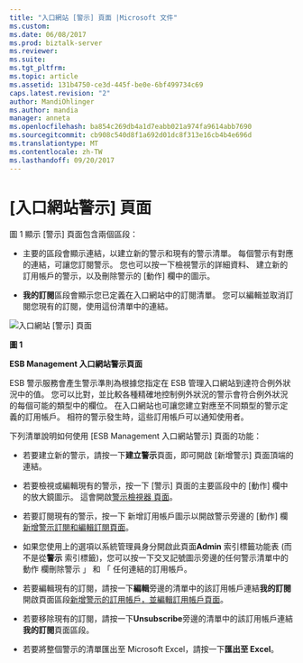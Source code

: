 ```yaml
---
title: "入口網站 [警示] 頁面 |Microsoft 文件"
ms.custom: 
ms.date: 06/08/2017
ms.prod: biztalk-server
ms.reviewer: 
ms.suite: 
ms.tgt_pltfrm: 
ms.topic: article
ms.assetid: 131b4750-ce3d-445f-be0e-6bf499734c69
caps.latest.revision: "2"
author: MandiOhlinger
ms.author: mandia
manager: anneta
ms.openlocfilehash: ba854c269db4a1d7eabb021a974fa9614abb7690
ms.sourcegitcommit: cb908c540d8f1a692d01dc8f313e16cb4b4e696d
ms.translationtype: MT
ms.contentlocale: zh-TW
ms.lasthandoff: 09/20/2017
---
```

# <a name="portal-alerts-page"></a>[入口網站警示] 頁面
圖 1 顯示 [警示] 頁面包含兩個區段：  
  
-   主要的區段會顯示連結，以建立新的警示和現有的警示清單。 每個警示有對應的連結，可讓您訂閱警示。 您也可以按一下檢視警示的詳細資料、 建立新的訂用帳戶的警示，以及刪除警示的 [動作] 欄中的圖示。  
  
-   **我的訂閱**區段會顯示您已定義在入口網站中的訂閱清單。 您可以編輯並取消訂閱您現有的訂閱，使用這份清單中的連結。  
  
 ![入口網站 [警示] 頁面](../esb-toolkit/media/ch8-portalalertspage.gif "Ch8 PortalAlertsPage")  
  
 **圖 1**  
  
 **ESB Management 入口網站警示頁面**  
  
 ESB 警示服務會產生警示準則為根據您指定在 ESB 管理入口網站到達符合例外狀況中的值。 您可以比對，並比較各種精確地控制例外狀況的警示會符合例外狀況的每個可能的類型中的欄位。 在入口網站也可讓您建立對應至不同類型的警示定義的訂用帳戶。 相符的警示發生時，這些訂用帳戶可以通知使用者。  
  
 下列清單說明如何使用 [ESB Management 入口網站警示] 頁面的功能：  
  
-   若要建立新的警示，請按一下**建立警示**頁面，即可開啟 [新增警示] 頁面頂端的連結。  
  
-   若要檢視或編輯現有的警示，按一下 [警示] 頁面的主要區段中的 [動作] 欄中的放大鏡圖示。 這會開啟[警示檢視器 頁面](../esb-toolkit/alert-viewer-page.md)。  
  
-   若要訂閱現有的警示，按一下 新增訂用帳戶圖示以開啟警示旁邊的 [動作] 欄[新增警示訂閱和編輯訂閱頁面](../esb-toolkit/add-alert-subscription-and-edit-subscription-pages.md)。  
  
-   如果您使用上的選項以系統管理員身分開啟此頁面**Admin**  索引標籤功能表 (而不是從**警示** 索引標籤)，您可以按一下交叉記號圖示旁邊的任何警示清單中的 動作 欄刪除警示 」 和 「 任何連結的訂用帳戶。  
  
-   若要編輯現有的訂閱，請按一下**編輯**旁邊的清單中的該訂用帳戶連結**我的訂閱**開啟頁面區段[新增警示的訂用帳戶，並編輯訂用帳戶頁面](../esb-toolkit/add-alert-subscription-and-edit-subscription-pages.md)。  
  
-   若要移除現有的訂閱，請按一下**Unsubscribe**旁邊的清單中的該訂用帳戶連結**我的訂閱**頁面區段。  
  
-   若要將整個警示的清單匯出至 Microsoft Excel，請按一下**匯出至 Excel**。